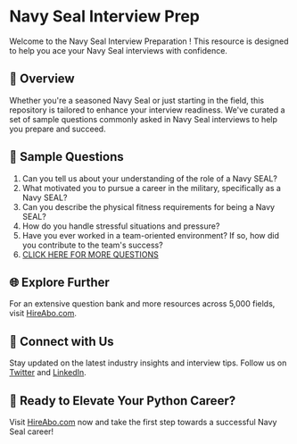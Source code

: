# Navy Seal Interview Prep

Welcome to the Navy Seal Interview Preparation ! This resource is designed to help you ace your Navy Seal interviews with confidence.

## 🚀 Overview

Whether you're a seasoned Navy Seal or just starting in the field, this repository is tailored to enhance your interview readiness. We've curated a set of sample questions commonly asked in Navy Seal interviews to help you prepare and succeed.

## 📝 Sample Questions

1. Can you tell us about your understanding of the role of a Navy SEAL?
2. What motivated you to pursue a career in the military, specifically as a Navy SEAL?
3. Can you describe the physical fitness requirements for being a Navy SEAL?
4. How do you handle stressful situations and pressure?
5. Have you ever worked in a team-oriented environment? If so, how did you contribute to the team's success?
6. [CLICK HERE FOR MORE QUESTIONS](https://hireabo.com/job/17_3_3/Navy%20Seal)

## 🌐 Explore Further

For an extensive question bank and more resources across 5,000 fields, visit [HireAbo.com](https://www.hireabo.com).

## 📱 Connect with Us

Stay updated on the latest industry insights and interview tips. Follow us on [Twitter](https://twitter.com/hireabo) and [LinkedIn](https://www.linkedin.com/in/hire-abo-3609972a8/).

## 🚀 Ready to Elevate Your Python Career?

Visit [HireAbo.com](https://www.hireabo.com) now and take the first step towards a successful Navy Seal career!